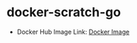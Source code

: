 # docker-scratch-go

- Docker Hub Image Link: [Docker Image](https://hub.docker.com/r/luisolimpio/fullcycle)